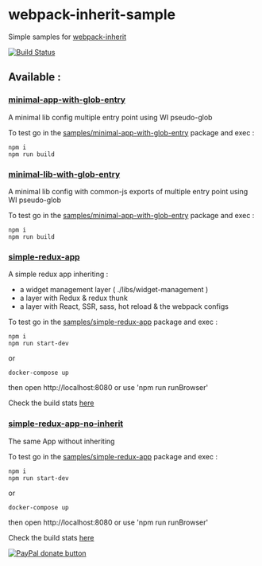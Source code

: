 # webpack-inherit-sample

Simple samples for [webpack-inherit](https://github.com/n8tz/webpack-inherit)


<a href="https://travis-ci.org/n8tz/webpack-inherit-samples">
<img src="https://travis-ci.org/n8tz/webpack-inherit-samples.svg?branch=master" alt="Build Status" /></a>


## Available :

### [minimal-app-with-glob-entry](samples/minimal-app-with-glob-entry)

A minimal lib config multiple entry point using WI pseudo-glob

To test go in the [samples/minimal-app-with-glob-entry](samples/minimal-app-with-glob-entry) package and exec :

    npm i
    npm run build
    
### [minimal-lib-with-glob-entry](samples/minimal-lib-with-glob-entry)

A minimal lib config with common-js exports of multiple entry point using WI pseudo-glob  

To test go in the [samples/minimal-app-with-glob-entry](samples/minimal-lib-with-glob-entry) package and exec :

    npm i
    npm run build

### [simple-redux-app](samples/simple-redux-app)

A simple redux app inheriting :
 - a widget management layer ( ./libs/widget-management ) 
 - a layer with Redux & redux thunk
 - a layer with React, SSR, sass, hot reload & the webpack configs

To test go in the [samples/simple-redux-app](samples/simple-redux-app) package and exec :

    npm i
    npm run start-dev

or

    docker-compose up

then open http://localhost:8080 or use 'npm run runBrowser'

Check the build stats [here](http://htmlpreview.github.io/?https://github.com/n8tz/webpack-inherit-samples/blob/master/samples/simple-redux-app/dist/www/App.stats.html)

### [simple-redux-app-no-inherit](samples/simple-redux-app-no-inherit)

The same App without inheriting 

To test go in the [samples/simple-redux-app](samples/simple-redux-app-no-inherit) package and exec :

    npm i
    npm run start-dev

or

    docker-compose up

then open http://localhost:8080 or use 'npm run runBrowser'

Check the build stats [here](http://htmlpreview.github.io/?https://github.com/n8tz/webpack-inherit-samples/blob/master/samples/simple-redux-app-no-inherit/dist/App.stats.html)


<span class="badge-paypal"><a href="https://www.paypal.com/cgi-bin/webscr?cmd=_s-xclick&hosted_button_id=VWKR3TWQ2U2AC" title="Donate to this project using Paypal"><img src="https://img.shields.io/badge/paypal-donate-yellow.svg" alt="PayPal donate button" /></a></span>

